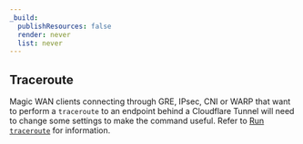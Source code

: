 ```yaml
---
_build:
  publishResources: false
  render: never
  list: never
---
```


## Traceroute

Magic WAN clients connecting through GRE, IPsec, CNI or WARP that want to perform a `traceroute` to an endpoint behind a Cloudflare Tunnel will need to change some settings to make the command useful. Refer to [Run `traceroute`](/magic-wan/how-to/traceroute/) for information.